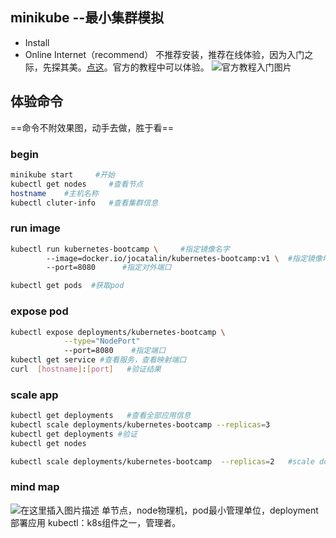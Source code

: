 ## minikube --最小集群模拟
* Install
* Online Internet（recommend）
不推荐安装，推荐在线体验，因为入门之际，先探其美。[点这](https://kubernetes.io/docs/tutorials/kubernetes-basics/create-cluster/cluster-interactive/)。官方的教程中可以体验。
![官方教程入门图片](https://img-blog.csdnimg.cn/20191223212959187.png?x-oss-process=image/watermark,type_ZmFuZ3poZW5naGVpdGk,shadow_10,text_aHR0cHM6Ly9ibG9nLmNzZG4ubmV0L3FxXzQ0Nzk3MDg2,size_16,color_FFFFFF,t_70)
## 体验命令
==命令不附效果图，动手去做，胜于看==
### begin
```bash
minikube start     #开始
kubectl get nodes     #查看节点
hostname    #主机名称
kubectl cluter-info   #查看集群信息
```
### run image
```bash
kubectl run kubernetes-bootcamp \     #指定镜像名字
		--image=docker.io/jocatalin/kubernetes-bootcamp:v1 \  #指定镜像地址
		--port=8080      #指定对外端口

kubectl get pods  #获取pod
```
### expose pod
```bash
kubectl expose deployments/kubernetes-bootcamp \
			--type="NodePort"
			--port=8080    #指定端口
kubectl get service #查看服务，查看映射端口
curl  [hostname]:[port]   #验证结果
```
### scale app
```bash
kubectl get deployments   #查看全部应用信息
kubectl scale deployments/kubernetes-bootcamp --replicas=3  
kubectl get deployments #验证
kubectl get nodes

kubectl scale deployments/kubernetes-bootcamp  --replicas=2   #scale down
```

### mind map
![在这里插入图片描述](https://img-blog.csdnimg.cn/20191225164749634.png?x-oss-process=image/watermark,type_ZmFuZ3poZW5naGVpdGk,shadow_10,text_aHR0cHM6Ly9ibG9nLmNzZG4ubmV0L3FxXzQ0Nzk3MDg2,size_16,color_FFFFFF,t_70)
单节点，node物理机，pod最小管理单位，deployment部署应用
kubectl：k8s组件之一，管理者。

